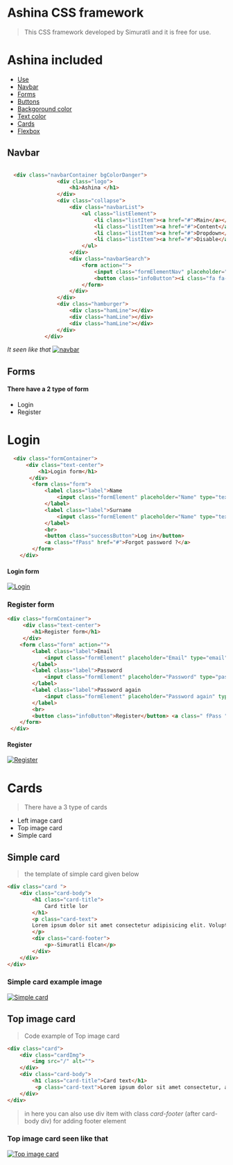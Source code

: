# Ashina CSS framework

> This CSS framework developed by Simuratli and it is free for use.

# Ashina included 
* [Use](#use)
* [Navbar](#navbar)
* [Forms](#forms)
* [Buttons](#buttons)
* [Backgoround color](#bgcoolor)
* [Text color](#textcoolor)
* [Cards](#cards)
* [Flexbox](#flexbox)


## Navbar 

```html

  <div class="navbarContainer bgColorDanger">
                <div class="logo">
                    <h1>Ashina </h1>
                </div>
                <div class="collapse">
                    <div class="navbarList">
                        <ul class="listElement">
                            <li class="listItem"><a href="#">Main</a></li>
                            <li class="listItem"><a href="#">Content</a></li>
                            <li class="listItem"><a href="#">Dropdown</a></li>
                            <li class="listItem"><a href="#">Disable</a></li>
                        </ul>
                    </div>
                    <div class="navbarSearch">
                        <form action="">
                            <input class="formElementNav" placeholder="Search" type="text">
                            <button class="infoButton"><i class="fa fa-search">Search</i></button>
                        </form>
                    </div>
                </div>
                <div class="hamburger">
                    <div class="hamLine"></div>
                    <div class="hamLine"></div>
                    <div class="hamLine"></div>
                </div>
            </div>
```
*It seen like that* 
<a href="#navbar"><img src="https://i.hizliresim.com/6INBa9.png" title="Navbar" alt="navbar"></a>



## Forms

#### There have a 2 type of form 
* Login 
* Register

# Login

```html
  <div class="formContainer">
      <div class="text-center">
          <h1>Login form</h1>
       </div>
        <form class="form">
            <label class="label">Name
                <input class="formElement" placeholder="Name" type="text">
            </label>
            <label class="label">Surname
                <input class="formElement" placeholder="Name" type="text">
            </label>
            <br>
            <button class="successButton">Log in</button> 
            <a class="fPass" href="#">Forgot password ?</a>
        </form>
    </div>
```

#### Login form
<a href="#form"><img src="https://i.hizliresim.com/dR4NNY.png" title="Login" alt="Login"></a>

### Register form
```html
<div class="formContainer">
     <div class="text-center">
        <h1>Register form</h1>
     </div>
    <form class="form" action="">
        <label class="label">Email
            <input class="formElement" placeholder="Email" type="email">
        </label>
        <label class="label">Password
            <input class="formElement" placeholder="Password" type="password">
        </label>
        <label class="label">Password again
            <input class="formElement" placeholder="Password again" type="password">
        </label>
        <br>
        <button class="infoButton">Register</button> <a class=" fPass " href="# ">Do you have a account ?</a>
    </form>
 </div>
```

#### Register
<a href="#form"><img src="https://i.hizliresim.com/BPeusv.png" title="Register" alt="Register"></a>

# Cards
> There have a 3 type of cards
* Left image card
* Top image card
* Simple card

## Simple card
> the template of simple card given below

```html
<div class="card ">
    <div class="card-body">
        <h1 class="card-title">
            Card title lor
        </h1>
        <p class="card-text">
        Lorem ipsum dolor sit amet consectetur adipisicing elit. Voluptatem soluta ipsam ad ea iste expedita, dolorem dolore repudiandae vel neque ipsa atque molestiae ipsum. Asperiores ullam laboriosam rem expedita est?
        </p>
        <div class="card-footer">
            <p>-Simuratli Elcan</p>             
        </div>
    </div>
</div>
```
### Simple card example image
<a href="#card"><img src="https://i.hizliresim.com/FrQDsq.png" title="Simple card" alt="Simple card"></a>


## Top image card
> Code example of Top image card

```html
<div class="card">
    <div class="cardImg">
        <img src="/" alt="">
    </div>
    <div class="card-body">
        <h1 class="card-title">Card text</h1>
         <p class="card-text">Lorem ipsum dolor sit amet consectetur, adipisicing elit. Voluptatibus sint magni perferendis laudantium rerum aliquid nostrum quos, accusantium fugit asperiores quidem veniam, unde a quaerat! Blanditiis dicta vel obcaecati natus!</p>
    </div>
</div>
```
> in here you can also use div item with class *card-footer* (after card-body div) for adding footer element
### Top image card seen like that

<a href="#card"><img src="https://i.hizliresim.com/PNNkXK.png" title="Top image card" alt="Top image card"></a>
